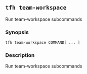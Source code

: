## `tfh team-workspace`

Run team-workspace subcommands

### Synopsis

    tfh team-workspace COMMAND[ ... ]

### Description

Run team-workspace subcommands

